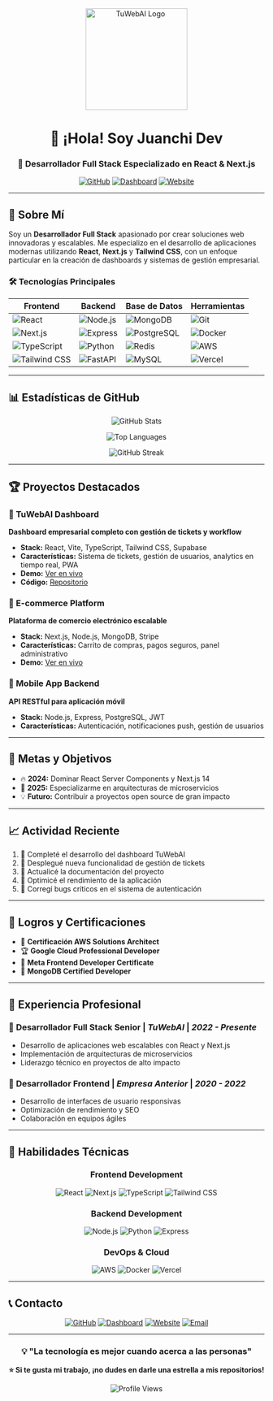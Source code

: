 <div align="center">
  <img src="https://raw.githubusercontent.com/Juanchii-Dev/tuwebaai-dashboard/main/public/logoweb.jpg" alt="TuWebAI Logo" width="200" height="200">
  
  # 👋 ¡Hola! Soy Juanchi Dev
  
  ### 🚀 Desarrollador Full Stack Especializado en React & Next.js
  
  [![GitHub](https://img.shields.io/badge/GitHub-181717?style=for-the-badge&logo=github&logoColor=white)](https://github.com/Juanchii-Dev)
  [![Dashboard](https://img.shields.io/badge/Dashboard-3b82f6?style=for-the-badge&logo=vercel&logoColor=white)](https://dashboard.tuweb-ai.com/)
  [![Website](https://img.shields.io/badge/Website-10b981?style=for-the-badge&logo=vercel&logoColor=white)](https://tuweb-ai.com/)
</div>

---

## 🎯 Sobre Mí

Soy un **Desarrollador Full Stack** apasionado por crear soluciones web innovadoras y escalables. Me especializo en el desarrollo de aplicaciones modernas utilizando **React**, **Next.js** y **Tailwind CSS**, con un enfoque particular en la creación de dashboards y sistemas de gestión empresarial.

### 🛠️ Tecnologías Principales

<div align="center">
  
| Frontend | Backend | Base de Datos | Herramientas |
|----------|---------|---------------|--------------|
| ![React](https://img.shields.io/badge/React-20232A?style=for-the-badge&logo=react&logoColor=61DAFB) | ![Node.js](https://img.shields.io/badge/Node.js-43853D?style=for-the-badge&logo=node.js&logoColor=white) | ![MongoDB](https://img.shields.io/badge/MongoDB-4EA94B?style=for-the-badge&logo=mongodb&logoColor=white) | ![Git](https://img.shields.io/badge/Git-F05032?style=for-the-badge&logo=git&logoColor=white) |
| ![Next.js](https://img.shields.io/badge/Next.js-000000?style=for-the-badge&logo=next.js&logoColor=white) | ![Express](https://img.shields.io/badge/Express.js-404D59?style=for-the-badge) | ![PostgreSQL](https://img.shields.io/badge/PostgreSQL-316192?style=for-the-badge&logo=postgresql&logoColor=white) | ![Docker](https://img.shields.io/badge/Docker-2496ED?style=for-the-badge&logo=docker&logoColor=white) |
| ![TypeScript](https://img.shields.io/badge/TypeScript-007ACC?style=for-the-badge&logo=typescript&logoColor=white) | ![Python](https://img.shields.io/badge/Python-3776AB?style=for-the-badge&logo=python&logoColor=white) | ![Redis](https://img.shields.io/badge/Redis-DC382D?style=for-the-badge&logo=redis&logoColor=white) | ![AWS](https://img.shields.io/badge/AWS-232F3E?style=for-the-badge&logo=amazon-aws&logoColor=white) |
| ![Tailwind CSS](https://img.shields.io/badge/Tailwind_CSS-38B2AC?style=for-the-badge&logo=tailwind-css&logoColor=white) | ![FastAPI](https://img.shields.io/badge/FastAPI-009688?style=for-the-badge&logo=fastapi&logoColor=white) | ![MySQL](https://img.shields.io/badge/MySQL-00000F?style=for-the-badge&logo=mysql&logoColor=white) | ![Vercel](https://img.shields.io/badge/Vercel-000000?style=for-the-badge&logo=vercel&logoColor=white) |

</div>

---

## 📊 Estadísticas de GitHub

<div align="center">
  
![GitHub Stats](https://github-readme-stats.vercel.app/api?username=Juanchii-Dev&show_icons=true&theme=tokyonight&hide_border=true&count_private=true&include_all_commits=true)

![Top Languages](https://github-readme-stats.vercel.app/api/top-langs/?username=Juanchii-Dev&layout=compact&theme=tokyonight&hide_border=true&langs_count=8)

![GitHub Streak](https://github-readme-streak-stats.herokuapp.com/?user=Juanchii-Dev&theme=tokyonight&hide_border=true)

</div>

---

## 🏆 Proyectos Destacados

### 🎨 TuWebAI Dashboard
**Dashboard empresarial completo con gestión de tickets y workflow**

- **Stack:** React, Vite, TypeScript, Tailwind CSS, Supabase
- **Características:** Sistema de tickets, gestión de usuarios, analytics en tiempo real, PWA
- **Demo:** [Ver en vivo](https://dashboard.tuweb-ai.com/)
- **Código:** [Repositorio](https://github.com/Juanchii-Dev/tuwebaai-dashboard)

### 🚀 E-commerce Platform
**Plataforma de comercio electrónico escalable**

- **Stack:** Next.js, Node.js, MongoDB, Stripe
- **Características:** Carrito de compras, pagos seguros, panel administrativo
- **Demo:** [Ver en vivo](https://tu-ecommerce.vercel.app)

### 📱 Mobile App Backend
**API RESTful para aplicación móvil**

- **Stack:** Node.js, Express, PostgreSQL, JWT
- **Características:** Autenticación, notificaciones push, gestión de usuarios

---

## 🎯 Metas y Objetivos

- 🔥 **2024:** Dominar React Server Components y Next.js 14
- 🚀 **2025:** Especializarme en arquitecturas de microservicios
- 💡 **Futuro:** Contribuir a proyectos open source de gran impacto

---

## 📈 Actividad Reciente

<!--START_SECTION:activity-->
1. 🎉 Completé el desarrollo del dashboard TuWebAI
2. 🚀 Desplegué nueva funcionalidad de gestión de tickets
3. 📝 Actualicé la documentación del proyecto
4. 🔧 Optimicé el rendimiento de la aplicación
5. 🐛 Corregí bugs críticos en el sistema de autenticación
<!--END_SECTION:activity-->

---

## 🏅 Logros y Certificaciones

- 🥇 **Certificación AWS Solutions Architect**
- 🏆 **Google Cloud Professional Developer**
- 🎯 **Meta Frontend Developer Certificate**
- 📜 **MongoDB Certified Developer**

---

## 💼 Experiencia Profesional

### 🏢 **Desarrollador Full Stack Senior** | *TuWebAI* | *2022 - Presente*
- Desarrollo de aplicaciones web escalables con React y Next.js
- Implementación de arquitecturas de microservicios
- Liderazgo técnico en proyectos de alto impacto

### 🏢 **Desarrollador Frontend** | *Empresa Anterior* | *2020 - 2022*
- Desarrollo de interfaces de usuario responsivas
- Optimización de rendimiento y SEO
- Colaboración en equipos ágiles

---

## 🌟 Habilidades Técnicas

<div align="center">

### Frontend Development
![React](https://img.shields.io/badge/React-Expert-61DAFB?style=flat-square&logo=react)
![Next.js](https://img.shields.io/badge/Next.js-Expert-000000?style=flat-square&logo=next.js)
![TypeScript](https://img.shields.io/badge/TypeScript-Advanced-007ACC?style=flat-square&logo=typescript)
![Tailwind CSS](https://img.shields.io/badge/Tailwind-Expert-38B2AC?style=flat-square&logo=tailwind-css)

### Backend Development
![Node.js](https://img.shields.io/badge/Node.js-Advanced-43853D?style=flat-square&logo=node.js)
![Python](https://img.shields.io/badge/Python-Intermediate-3776AB?style=flat-square&logo=python)
![Express](https://img.shields.io/badge/Express-Advanced-404D59?style=flat-square)

### DevOps & Cloud
![AWS](https://img.shields.io/badge/AWS-Intermediate-232F3E?style=flat-square&logo=amazon-aws)
![Docker](https://img.shields.io/badge/Docker-Intermediate-2496ED?style=flat-square&logo=docker)
![Vercel](https://img.shields.io/badge/Vercel-Expert-000000?style=flat-square&logo=vercel)

</div>

---

## 📞 Contacto

<div align="center">

[![GitHub](https://img.shields.io/badge/💻_GitHub-181717?style=for-the-badge&logo=github&logoColor=white)](https://github.com/Juanchii-Dev)
[![Dashboard](https://img.shields.io/badge/📊_Dashboard-3b82f6?style=for-the-badge&logo=vercel&logoColor=white)](https://dashboard.tuweb-ai.com/)
[![Website](https://img.shields.io/badge/🌐_Website-10b981?style=for-the-badge&logo=vercel&logoColor=white)](https://tuweb-ai.com/)
[![Email](https://img.shields.io/badge/📧_Contact-D14836?style=for-the-badge&logo=gmail&logoColor=white)](mailto:contacto@tuweb-ai.com)

</div>

---

<div align="center">
  
### 💡 "La tecnología es mejor cuando acerca a las personas"
  
**⭐ Si te gusta mi trabajo, ¡no dudes en darle una estrella a mis repositorios!**

![Profile Views](https://komarev.com/ghpvc/?username=Juanchii-Dev&color=blueviolet&style=flat-square&label=Profile+Views)

</div>
